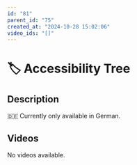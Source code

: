```yaml
---
id: "81"
parent_id: "75"
created_at: "2024-10-28 15:02:06"
video_ids: "[]"
---
```


# 🏷️ Accessibility Tree

## Description

🇩🇪 Currently only available in German.

## Videos

No videos available.
